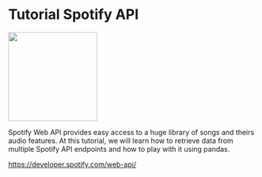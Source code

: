 # Tutorial Spotify API
<img src="https://upload.wikimedia.org/wikipedia/commons/3/33/Spotify_logo13.png" width="180"> 

Spotify Web API provides easy access to a huge library of songs and theirs audio features. At this tutorial, we will learn how to retrieve data from multiple Spotify API endpoints and how to play with it using pandas.

https://developer.spotify.com/web-api/

